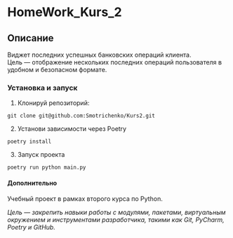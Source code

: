 # **HomeWork_Kurs_2**

## **Описание**
Виджет последних успешных банковских операций клиента.  
Цель — отображение нескольких последних операций пользователя в удобном и безопасном формате.

### **Установка и запуск**
1. Клонируй репозиторий:

```
git clone git@github.com:Smotrichenko/Kurs2.git
```
2. Установи зависимости через Poetry
```
poetry install
```
3. Запуск проекта
```
poetry run python main.py
```
#### **Дополнительно**
Учебный проект в рамках второго курса по Python.

*Цель — закрепить навыки работы с модулями, пакетами, виртуальным окружением и инструментами разработчика, такими как Git, PyCharm, Poetry и GitHub.*
